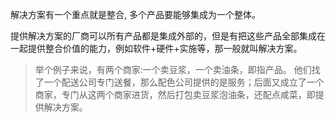 解决方案有一个重点就是整合, 多个产品要能够集成为一个整体。

提供解决方案的厂商可以所有产品都是集成外部的，但是有把这些产品全部集成在一起提供整合价值的能力，例如软件+硬件+实施等，那一般就叫解决方案。

>举个例子来说，有两个商家:一个卖豆浆，一个卖油条，即指产品。
>他们找了一个配送公司专门送餐，那么配色公司提供的是服务；后面又成立了一个商家，专门从这两个商家进货，然后打包卖豆浆泡油条，还配点咸菜，即提供解决方案。
